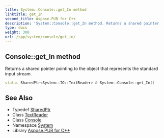 ```yaml
---
title: System::Console::get_In method
linktitle: get_In
second_title: Aspose.PUB for C++
description: 'System::Console::get_In method. Returns a shared pointer pointing to the object that represents the standard input stream in C++.'
type: docs
weight: 300
url: /cpp/system/console/get_in/
---
```

## Console::get_In method


Returns a shared pointer pointing to the object that represents the standard input stream.

```cpp
static SharedPtr<System::IO::TextReader> & System::Console::get_In()
```

## See Also

* Typedef [SharedPtr](../../sharedptr/)
* Class [TextReader](../../../system.io/textreader/)
* Class [Console](../)
* Namespace [System](../../)
* Library [Aspose.PUB for C++](../../../)

